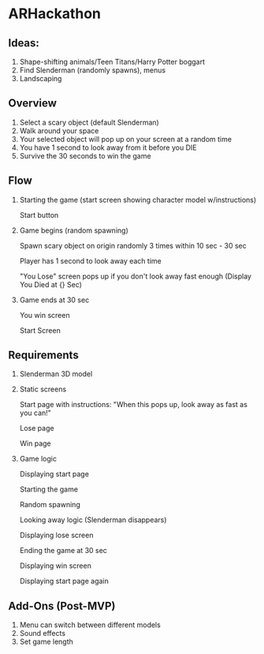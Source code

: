 # ARHackathon


## Ideas:

1. Shape-shifting animals/Teen Titans/Harry Potter boggart
2. Find Slenderman (randomly spawns), menus
3. Landscaping

## Overview
1. Select a scary object (default Slenderman)
2. Walk around your space
3. Your selected object will pop up on your screen at a random time
4. You have 1 second to look away from it before you DIE
5. Survive the 30 seconds to win the game

## Flow
1. Starting the game (start screen showing character model w/instructions) 

   

    Start button

2. Game begins (random spawning)

    Spawn scary object on origin randomly 3 times within 10 sec - 30 sec

    Player has 1 second to look away each time

    "You Lose" screen pops up if you don't look away fast enough (Display You Died at {} Sec)

3. Game ends at 30 sec

    You win screen

    Start Screen


## Requirements
1. Slenderman 3D model
2. Static screens

    Start page with instructions: "When this pops up, look away as fast as you can!"

    Lose page

    Win page
3. Game logic 

    Displaying start page

    Starting the game

    Random spawning

    Looking away logic (Slenderman disappears)

    Displaying lose screen

    Ending the game at 30 sec

    Displaying win screen

    Displaying start page again

## Add-Ons (Post-MVP)
1. Menu can switch between different models
2. Sound effects
3. Set game length